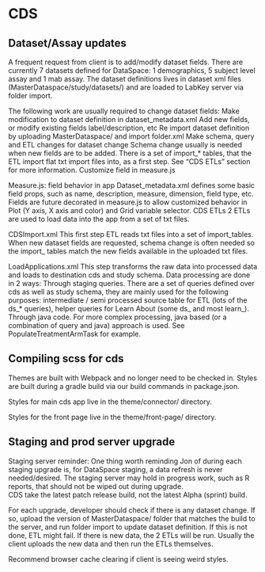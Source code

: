 # CDS

## Dataset/Assay updates
A frequent request from client is to add/modify dataset fields. There are currently 7 datasets defined for DataSpace: 1 demographics, 5 subject level assay and 1 mab assay. The dataset definitions lives in dataset xml files (MasterDataspace/study/datasets/) and are loaded to LabKey server via folder import. 

The following work are usually required to change dataset fields:
Make modification to dataset definition in dataset_metadata.xml
Add new fields, or modify existing fields label/description, etc
Re import dataset definition by uploading MasterDataspace/ and import folder.xml
Make schema, query and ETL changes for dataset change
Schema change usually is needed when new fields are to be added. There is a set of import_* tables, that the ETL import flat txt import files into, as a first step. See “CDS ETLs” section for more information.
Customize field in measure.js

Measure.js: field behavior in app
Dataset_metadata.xml defines some basic field props, such as name, description, measure, dimension, field type, etc. Fields are future decorated in measure.js to allow customized behavior in Plot (Y axis, X axis and color) and Grid variable selector. 
CDS ETLs
2 ETLs are used to load data into the app from a set of txt files. 

CDSImport.xml
This first step ETL reads txt files into a set of import_tables. When new dataset fields are requested, schema change is often needed so the import_ tables match the new fields available in the uploaded txt files.

LoadApplications.xml
This step transforms the raw data into processed data and loads to destination cds and study schema. Data processing are done in 2 ways:
Through staging queries. There are a set of queries defined over cds as well as study schema, they are mainly used for the following purposes: intermediate / semi processed source table for ETL (lots of the ds_* queries),  helper queries for Learn About (some ds_ and most learn_). 
Through java code. For more complex processing, java based (or a combination of query and java) approach is used. See PopulateTreatmentArmTask for example. 

## Compiling scss for cds
Themes are built with Webpack and no longer need to be checked in. Styles are built during a gradle build via our build
commands in package.json.

Styles for main cds app live in the theme/connector/ directory.

Styles for the front page live in the theme/front-page/ directory.

## Staging and prod server upgrade
Staging server reminder: One thing worth reminding Jon of during each staging upgrade is, for DataSpace staging, a data refresh is never needed/desired. The staging server may hold in progress work, such as R reports, that should not be wiped out during upgrade.  
CDS take the latest patch release build, not the latest Alpha (sprint) build. 

For each upgrade, developer should check if there is any dataset change. If so, upload the version of MasterDataspace/ folder that matches the build to the server, and run folder import to update dataset definition. If this is not done, ETL might fail. 
If there is new data, the 2 ETLs will be run. Usually the client uploads the new data and then run the ETLs themselves.

Recommend browser cache clearing if client is seeing weird styles.
